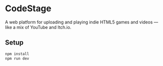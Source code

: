 # CodeStage

A web platform for uploading and playing indie HTML5 games and videos — like a mix of YouTube and Itch.io.

## Setup

```bash
npm install
npm run dev
